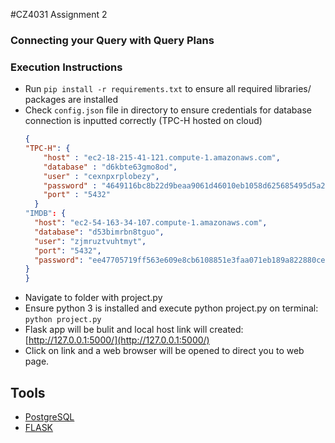 #CZ4031 Assignment 2

### Connecting your Query with Query Plans

### Execution Instructions
- Run `pip install -r requirements.txt` to ensure all required libraries/ packages are installed
- Check `config.json` file in directory to ensure credentials for database connection is inputted correctly (TPC-H hosted on cloud)
  ```json
  {
  "TPC-H": {
      "host" : "ec2-18-215-41-121.compute-1.amazonaws.com",
      "database" : "d6kbte63gmo8od",
      "user" : "cexnpxrplobezy",
      "password" : "4649116bc8b22d9beaa9061d46010eb1058d625685495d5a2084b12a713f7fe1",
      "port" : "5432"
	}
  "IMDB": {
    "host": "ec2-54-163-34-107.compute-1.amazonaws.com",
    "database": "d53bimrbn8tguo",
    "user": "zjmruztvuhtmyt",
    "port": "5432",
    "password": "ee47705719ff563e609e8cb6108851e3faa071eb189a822880ce032b940a38b5"
  }
  }
  
  ```
- Navigate to folder with project.py
- Ensure python 3 is installed and execute python project.py on terminal: `python project.py`
- Flask app will be bulit and local host link will created: [http://127.0.0.1:5000/](http://127.0.0.1:5000/)
- Click on link and a web browser will be opened to direct you to web page.

## Tools

* [PostgreSQL](https://www.postgresql.org/)
* [FLASK](https://flask.palletsprojects.com/)

